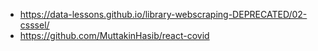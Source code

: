 - https://data-lessons.github.io/library-webscraping-DEPRECATED/02-csssel/
- https://github.com/MuttakinHasib/react-covid
